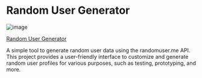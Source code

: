 # Random User Generator

![image](https://github.com/Raazvardhan/Raazvardhan.github.io/assets/139915269/3ac40bb8-c37e-4739-9731-bc6d84ec1239)



[Random User Generator](https://raazvardhan.github.io/Random-User-Generator/)

A simple tool to generate random user data using the randomuser.me API. This project provides a user-friendly interface to customize and generate random user profiles for various purposes, such as testing, prototyping, and more.
